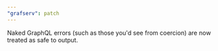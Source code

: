 ```yaml
---
"grafserv": patch
---
```


Naked GraphQL errors (such as those you'd see from coercion) are now treated as
safe to output.
